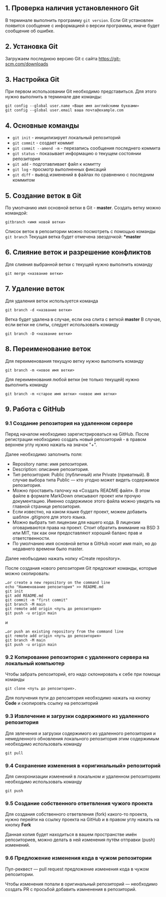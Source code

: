 ## 1. Проверка наличия установленного Git
В терминале выполнить программу `git version`.
Eсли Git установлен появится сообщение с информацией о версии программы, иначе будет сообщение об ошибке.

## 2. Установка Git
Загружаем последнюю версию Git с сайта https://git-scm.com/downloads 

## 3. Настройка Git
При первом использовании Git необходимо представиться. Для этого нужно выполнить в терминале две команды:
```
git config --global user.name «Ваше имя английскими буквами»
git config --global user.email ваша почта@example.com
```
## 4. Основные команды
* `git init` - иницилизирует локальный репозиторий
* `git commit` - создает коммит
* `git commit --amend -m` - перезапись сообщения последнего коммита
* `git status` - показывает информацию о текущем состоянии репозитория
* `git add` - подготавливает файл к комитту
* `git log` - просмотр выполненных фиксаций
* `git diff` - вывод изменений в файлах по сравнению с последним коммитом
## 5.  Создание веток в Git
По умолчанию имя основной ветки в Git - **master**.
Создать ветку можно командой:
```
gitbranch <имя новой ветки>
```
Список веток в репозитории можно посмотреть с помощью команды `git branch`
Текущая ветка будет отмечена звездочкой: __*master__
## 6. Слияние веток и разрешение конфликтов
Для слияния выбранной ветки с текущей нужно выполнить команду
```
git merge <название ветки>
```
## 7. Удаление веток
Для удаления веток используется команда
```
git branch -d <название ветки>
```
Ветка будет удалена в случае, если она слита с веткой __master__
В случае, если ветки не слиты, следует использовать команду
```
git branch -D <название ветки>
```
## 8. Переименование веток
Для переименования текущую ветку нужно выполнить команду
```
git branch -m <новое имя ветки>
```
Для переименования любой ветки (не только текущей) нужно выполнить команду
```
git branch -m <старое имя ветки> <новое имя ветки>
```
## 9. Работа с GitHub
### 9.1 Создание репозитория на удаленном сервере 
Перед началом необходимо зарегистрироваться на GitHub.
После регистрации необходимо создать новый репозиторий - в правом верхнем углу нужно нажать на значок "+".

Далее необходимо заполнить поля:
 - Repository name: имя репозитория.
 - Description: описание репозитория.
 - Тип репозитория: Public (публичный) или Private (приватный). В случае выбора типа Public — кто угодно может видеть содержимое репозитория.
 - Можно проставить галочку на «Создать README файл». В этом файле в формате MarkDown описывают проект или прочую документацию. Именно содержимое этого файла можно увидеть на главной странице репозитория. 
 - Если известно, на каком языке будет проект, можем добавить шаблон .gitignore для этого языка. 
 - Можно выбрать тип лицензии для нашего кода. В лицензии оговариваются права на проект. Стоит обратить внимание на BSD 3 или MIT, так как они предоставляют хороший баланс прав и ответственности.
 - По умолчанию имя основной ветки в GitHub носит имя main, но до недавнего времени было master.

Далее необъодимо нажать нопку «Create repository». 

После создания нового репозитория Git предложит команды, которые можно скопировать:

```
…or create a new repository on the command line
echo "Наименование репозитория" >> README.md
git init
git add README.md
git commit -m "first commit"
git branch -M main
git remote add origin <путь до репозитория>
git push -u origin main
```
и 

```
…or push an existing repository from the command line
git remote add origin <путь до репозитория>
git branch -M main
git push -u origin main
```

### 9.2 Копирование репозитория с удаленного сервера на локальный компьютер
Чтобы забрать репозиторий, его надо склонировать к себе при помощи команды 
```
git clone <путь до репозитория>.
```
Для получения пути до репозитория необходимо нажать на кнопку **Code** и скопировть ссылку на репозиторий

### 9.3 Извлечение и загрузки содержимого из удаленного репозитория 
Для звлечения и загрузки содержимого из удаленного репозитория и немедленного обновления локального репозитория этим содержимым необходимо использовать команду
```
git pull
```

### 9.4 Сохранение изменения в «оригинальный» репозиторий
Для синхронизации изменений в локальном  и удаленном репозиториях необходимо использовать команду
```
git push
```
### 9.5 Создание собственного ответвления чужого проекта
Для создания собственного ответвления (fork) какого-то проекта, нужно перейти на ссылку проекта на GitHub и в правом углу нажать на кнопку **Fork**

Данная копия будет находиться в вашем пространстве имён репозиториев, можно делать в ней изменения путём отправки (push) изменений.


### 9.6 Предложение изменения кода в чужом репозитории
Пул-реквест — pull request   предложение изменения кода в чужом репозитории. 

 Чтобы  изменения попали в оригинальный репозиторий — необходимо создать PR с просьбой добавить измненения в репозиторий.